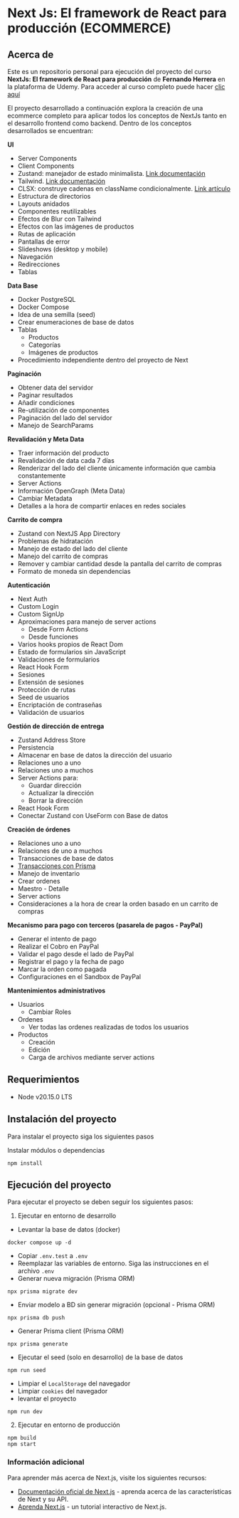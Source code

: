 # Next Js: El framework de React para producción (ECOMMERCE)

## Acerca de

Este es un repositorio personal para ejecución del proyecto del curso **NextJs: El framework de React para producción** de **Fernando Herrera** en la plataforma de Udemy. Para acceder al curso completo puede hacer [clic aquí](https://www.udemy.com/course/nextjs-fh/)

El proyecto desarrollado a continuación explora la creación de una ecommerce completo para aplicar todos los conceptos de NextJs tanto en el desarrollo frontend como backend. Dentro de los conceptos desarrollados se encuentran:

**UI**

- Server Components
- Client Components
- Zustand: manejador de estado minimalista. [Link documentación](https://docs.pmnd.rs/zustand/getting-started/introduction)
- Tailwind. [Link documentación](https://tailwindcss.com/docs/installation)
- CLSX: construye cadenas en className condicionalmente. [Link artículo](https://medium.com/@fortune.nwuneke/an-extensive-tutorial-on-using-clsx-in-react-projects-5e41205df8e2)
- Estructura de directorios
- Layouts anidados
- Componentes reutilizables
- Efectos de Blur con Tailwind
- Efectos con las imágenes de productos
- Rutas de aplicación
- Pantallas de error
- Slideshows (desktop y mobile)
- Navegación
- Redirecciones
- Tablas

**Data Base**

- Docker PostgreSQL
- Docker Compose
- Idea de una semilla (seed)
- Crear enumeraciones de base de datos
- Tablas
  - Productos
  - Categorías
  - Imágenes de productos
- Procedimiento independiente dentro del proyecto de Next

**Paginación**

- Obtener data del servidor
- Paginar resultados
- Añadir condiciones
- Re-utilización de componentes
- Paginación del lado del servidor
- Manejo de SearchParams

**Revalidación y Meta Data**

- Traer información del producto
- Revalidación de data cada 7 días
- Renderizar del lado del cliente únicamente información que cambia constantemente
- Server Actions
- Información OpenGraph (Meta Data)
- Cambiar Metadata
- Detalles a la hora de compartir enlaces en redes sociales

**Carrito de compra**

- Zustand con NextJS App Directory
- Problemas de hidratación
- Manejo de estado del lado del cliente
- Manejo del carrito de compras
- Remover y cambiar cantidad desde la pantalla del carrito de compras
- Formato de moneda sin dependencias

**Autenticación**

- Next Auth
- Custom Login
- Custom SignUp
- Aproximaciones para manejo de server actions
  - Desde Form Actions
  - Desde funciones
- Varios hooks propios de React Dom
- Estado de formularios sin JavaScript
- Validaciones de formularios
- React Hook Form
- Sesiones
- Extensión de sesiones
- Protección de rutas
- Seed de usuarios
- Encriptación de contraseñas
- Validación de usuarios

**Gestión de dirección de entrega**

- Zustand Address Store
- Persistencia
- Almacenar en base de datos la dirección del usuario
- Relaciones uno a uno
- Relaciones uno a muchos
- Server Actions para:
  - Guardar dirección
  - Actualizar la dirección
  - Borrar la dirección
- React Hook Form
- Conectar Zustand con UseForm con Base de datos

**Creación de órdenes**

- Relaciones uno a uno
- Relaciones de uno a muchos
- Transacciones de base de datos
- [Transacciones con Prisma](https://www.prisma.io/docs/orm/prisma-client/queries/transactions#interactive-transactions)
- Manejo de inventario
- Crear ordenes
- Maestro - Detalle
- Server actions
- Consideraciones a la hora de crear la orden basado en un carrito de compras

**Mecanismo para pago con terceros (pasarela de pagos - PayPal)**

- Generar el intento de pago
- Realizar el Cobro en PayPal
- Validar el pago desde el lado de PayPal
- Registrar el pago y la fecha de pago
- Marcar la orden como pagada
- Configuraciones en el Sandbox de PayPal

**Mantenimientos administrativos**

- Usuarios
  - Cambiar Roles
- Ordenes
  - Ver todas las ordenes realizadas de todos los usuarios
- Productos
  - Creación
  - Edición
  - Carga de archivos mediante server actions

## Requerimientos

- Node v20.15.0 LTS

## Instalación del proyecto

Para instalar el proyecto siga los siguientes pasos

Instalar módulos o dependencias

```
npm install
```

## Ejecución del proyecto

Para ejecutar el proyecto se deben seguir los siguientes pasos:

1. Ejecutar en entorno de desarrollo

- Levantar la base de datos (docker)

```
docker compose up -d
```

- Copiar `.env.test` a `.env`
- Reemplazar las variables de entorno. Siga las instrucciones en el archivo `.env`
- Generar nueva migración (Prisma ORM)

```
npx prisma migrate dev
```

- Enviar modelo a BD sin generar migración (opcional - Prisma ORM)

```
npx prisma db push
```

- Generar Prisma client (Prisma ORM)

```
npx prisma generate
```

- Ejecutar el seed (solo en desarrollo) de la base de datos

```
npm run seed
```

- Limpiar el `LocalStorage` del navegador
- Limpiar `cookies` del navegador
- levantar el proyecto

```
npm run dev
```

2. Ejecutar en entorno de producción

```
npm build
npm start
```

### Información adicional

Para aprender más acerca de Next.js, visite los siguientes recursos:

- [Documentación oficial de Next.js](https://nextjs.org/docs) - aprenda acerca de las características de Next y su API.
- [Aprenda Next.js](https://nextjs.org/learn) - un tutorial interactivo de Next.js.
